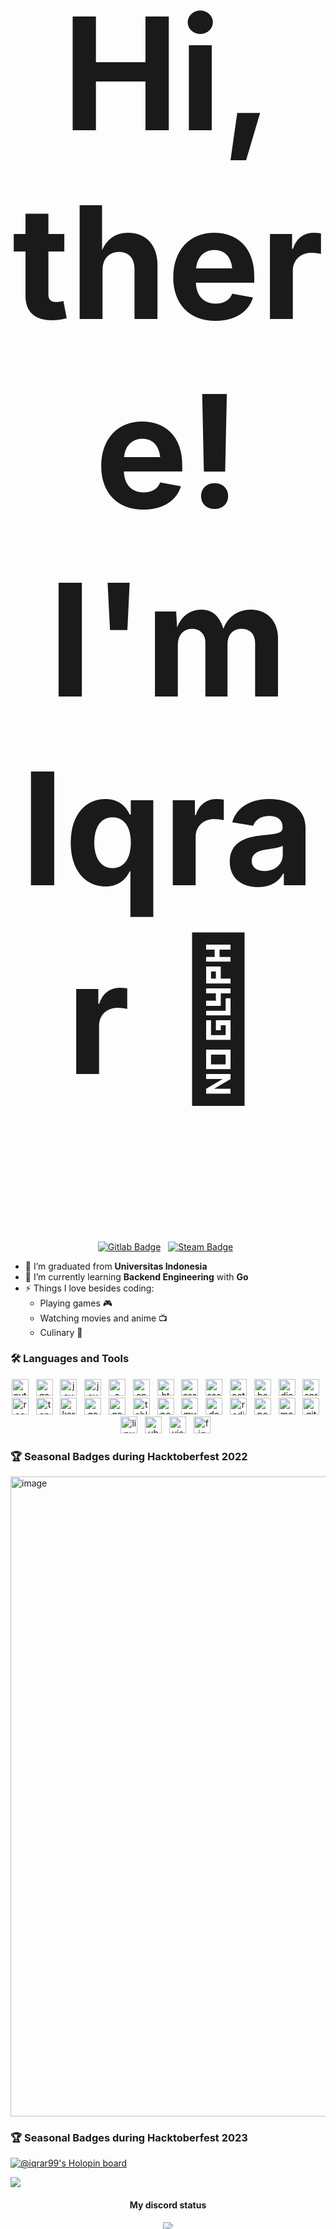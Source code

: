 <h2 align="center" style="font-size:250px">Hi, there! I'm Iqrar 👋</h2>

<div align="center">

[![Gitlab Badge](https://img.shields.io/badge/-GitLab-FC6D26?style=for-the-badge&logo=gitlab&logoColor=white)](https://gitlab.com/iqrar99) &nbsp;
[![Steam Badge](https://img.shields.io/badge/-Steam-000000?style=for-the-badge&logo=steam&logoColor=white)](https://steamcommunity.com/id/monarch99/) &nbsp;

</div>


- 🔭 I’m graduated from **Universitas Indonesia**
- 🌱 I’m currently learning **Backend Engineering** with **Go**
- ⚡ Things I love besides coding:
  * Playing games 🎮
  * Watching movies and anime 📺
  * Culinary 🍳

### 🛠 Languages and Tools
<div align="center">
    <img height="27" src="https://img.shields.io/badge/-Python-0d182b?style=flat&logo=python" alt="python"> &nbsp;
    <img height="27" src="https://img.shields.io/badge/-Go-0d182b?style=flat&logo=Go" alt="go"> &nbsp;
    <img height="27" src="https://img.shields.io/badge/-Java-0d182b?style=flat&logo=Java" alt="java"> &nbsp;
    <img height="27" src="https://img.shields.io/badge/-JavaScript-0d182b?style=flat&logo=javascript" alt="javascript"> &nbsp;
    <img height="27" src="https://img.shields.io/badge/-C-0d182b?style=flat&logo=C&logoColor=A8B9CC" alt="c"> &nbsp;
    <img height="27" src="https://img.shields.io/badge/-C++-0d182b?style=flat&logo=C%2B%2B&logoColor=326696" alt="cpp"> &nbsp;
    <img height="27" src="https://img.shields.io/badge/-HTML-0d182b?style=flat&logo=html5" alt="html5"> &nbsp;
    <img height="27" src="https://img.shields.io/badge/-CSS-0d182b?style=flat&logo=css3&logoColor=1572B6" alt="css"> &nbsp;
    <img height="27" src="https://img.shields.io/badge/-Sass-0d182b?style=flat&logo=Sass&logoColor=CC6699" alt="sass"> &nbsp;
    <img height="27" src="https://img.shields.io/badge/-Octave-0d182b?style=flat&logo=octave&logoColor=0790C0" alt="octave"> &nbsp;
    <img height="27" src="https://img.shields.io/badge/-Bash-0d182b?style=flat&logo=gnubash&logoColor=4EAA25" alt="bash"> &nbsp;
    <img height="27" src="https://img.shields.io/badge/-Django-0d182b?style=flat&logo=Django&logoColor=1a7d58" alt="django"> &nbsp;
    <img height="27" src="https://img.shields.io/badge/-Spring-0d182b?style=flat&logo=Spring&logoColor=6DB33F" alt="spring"> &nbsp;
    <img height="27" src="https://img.shields.io/badge/-React.js-0d182b?style=flat&logo=react&logoColor=61DAFBF" alt="react"> &nbsp;
    <img height="27" src="https://img.shields.io/badge/-Tensorflow-0d182b?style=flat&logo=Tensorflow" alt="tensorflow"> &nbsp;
    <img height="27" src="https://img.shields.io/badge/-Keras-0d182b?style=flat&logo=Keras&logoColor=D00000" alt="keras"> &nbsp;
    <img height="27" src="https://img.shields.io/badge/-Google Colab-0d182b?style=flat&logo=googlecolab&logoColor=F9AB00" alt="googlecolab"> &nbsp;
    <img height="27" src="https://img.shields.io/badge/-Google Analytics-0d182b?style=flat&logo=googleanalytics&logoColor=E37400" alt="googleanalytics"> &nbsp;
    <img height="27" src="https://img.shields.io/badge/-Tableau-0d182b?style=flat&logo=tableau&logoColor=E97627" alt="tableau"> &nbsp;
    <img height="27" src="https://img.shields.io/badge/-PostgreSQL-0d182b?style=flat&logo=Postgresql" alt="postgresql"> &nbsp;
    <img height="27" src="https://img.shields.io/badge/-MySQL-0d182b?style=flat&logo=Mysql" alt="mysql"> &nbsp;
    <img height="27" src="https://img.shields.io/badge/-Docker-0d182b?style=flat&logo=docker&logoColor=2496ED" alt="docker"> &nbsp;
    <img height="27" src="https://img.shields.io/badge/-Redis-0d182b?style=flat&logo=redis&logoColor=DC382D" alt="redis"> &nbsp;
    <img height="27" src="https://img.shields.io/badge/-Postman-0d182b?style=flat&logo=postman&logoColor=FF6C37" alt="postman"> &nbsp;
    <img height="27" src="https://img.shields.io/badge/-MongoDB-0d182b?style=flat&logo=mongodb&logoColor=47A248" alt="mongodb"> &nbsp;
    <img height="27" src="https://img.shields.io/badge/-Git-0d182b?style=flat&logo=Git" alt="git"> &nbsp;
    <img height="27" src="https://img.shields.io/badge/-Linux-0d182b?style=flat&logo=Linux" alt="linux"> &nbsp;
    <img height="27" src="https://img.shields.io/badge/-Ubuntu-0d182b?style=flat&logo=Ubuntu" alt="ubuntu"> &nbsp;
    <img height="27" src="https://img.shields.io/badge/-VS Code-0d182b?style=flat&logo=visualstudiocode&logoColor=007ACC" alt="visualstudiocode"> &nbsp;
    <img height="27" src="https://img.shields.io/badge/-Figma-0d182b?style=flat&logo=figma&logoColor=F24E1E" alt="figma"> &nbsp;
</div>

### 🏆 Seasonal Badges during Hacktoberfest 2022
<img width="1024" alt="image" src="https://github.com/Iqrar99/Iqrar99/assets/20255031/10539c19-cccf-4aae-a3a8-286ccaee7739">

### 🏆 Seasonal Badges during Hacktoberfest 2023
[![@iqrar99's Holopin board](https://holopin.me/iqrar99)](https://holopin.io/@iqrar99)

<img src="https://user-images.githubusercontent.com/73097560/115834477-dbab4500-a447-11eb-908a-139a6edaec5c.gif">

<h4 align="center">My discord status</h4>
<p align="center">
    <img src="https://discord.c99.nl/widget/theme-2/278821688894947328.png" style="text-align:center"/>
</p>

<h4 align="center">Musics i played recently</h4>
<p align="center">
    <img src="https://spotify-recently-played-readme.vercel.app/api?user=31wwhrdbcompxbhwe2hxnbxp6wny&count=5&unique=1" style="text-align:center"/>
</p>
